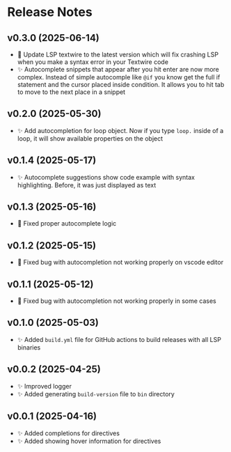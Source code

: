 # Release Notes

## v0.3.0 (2025-06-14)
- 🐛 Update LSP textwire to the latest version which will fix crashing LSP when you make a syntax error in your Textwire code
- ✨ Autocomplete snippets that appear after you hit enter are now more complex. Instead of simple autocomple like `@if` you know get the full if statement and the cursor placed inside condition. It allows you to hit tab to move to the next place in a snippet

## v0.2.0 (2025-05-30)
- ✨ Add autocompletion for loop object. Now if you type `loop.` inside of a loop, it will show available properties on the object

## v0.1.4 (2025-05-17)
- ✨ Autocomplete suggestions show code example with syntax highlighting. Before, it was just displayed as text

## v0.1.3 (2025-05-16)
- 🐛 Fixed proper autocomplete logic

## v0.1.2 (2025-05-15)
- 🐛 Fixed bug with autocompletion not working properly on vscode editor

## v0.1.1 (2025-05-12)
- 🐛 Fixed bug with autocompletion not working properly in some cases

## v0.1.0 (2025-05-03)
- ✨ Added `build.yml` file for GitHub actions to build releases with all LSP binaries

## v0.0.2 (2025-04-25)
- ✨ Improved logger
- ✨ Added generating `build-version` file to `bin` directory

## v0.0.1 (2025-04-16)
- ✨ Added completions for directives
- ✨ Added showing hover information for directives
